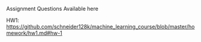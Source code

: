 Assignment Questions Available here

HW1:
https://github.com/schneider128k/machine_learning_course/blob/master/homework/hw1.md#hw-1
